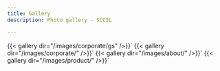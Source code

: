 ```yaml
---
title: Gallery
description: Photo gallery - SCCIL

---
```

{{< gallery dir="/images/corporate/gs" />}}\`
{{< gallery dir="/images/corporate/" />}}\`
{{< gallery dir="/images/about/" />}}\`
{{< gallery dir="/images/product/" />}}\`
